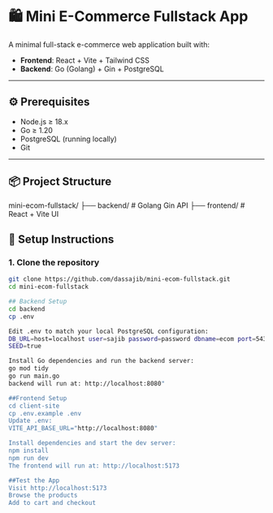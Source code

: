 # 🛍️ Mini E-Commerce Fullstack App

A minimal full-stack e-commerce web application built with:

- **Frontend**: React + Vite + Tailwind CSS
- **Backend**: Go (Golang) + Gin + PostgreSQL

---

## ⚙️ Prerequisites

- Node.js ≥ 18.x
- Go ≥ 1.20
- PostgreSQL (running locally)
- Git

---

## 📦 Project Structure

mini-ecom-fullstack/
├── backend/ # Golang Gin API
├── frontend/ # React + Vite UI

## 🚀 Setup Instructions

### 1. Clone the repository

```bash
git clone https://github.com/dassajib/mini-ecom-fullstack.git
cd mini-ecom-fullstack

## Backend Setup
cd backend
cp .env

Edit .env to match your local PostgreSQL configuration:
DB_URL=host=localhost user=sajib password=password dbname=ecom port=5432 sslmode=disable
SEED=true

Install Go dependencies and run the backend server:
go mod tidy
go run main.go
backend will run at: http://localhost:8080"

##Frontend Setup
cd client-site
cp .env.example .env
Update .env:
VITE_API_BASE_URL="http://localhost:8080"  

Install dependencies and start the dev server:
npm install
npm run dev
The frontend will run at: http://localhost:5173

##Test the App
Visit http://localhost:5173
Browse the products
Add to cart and checkout
